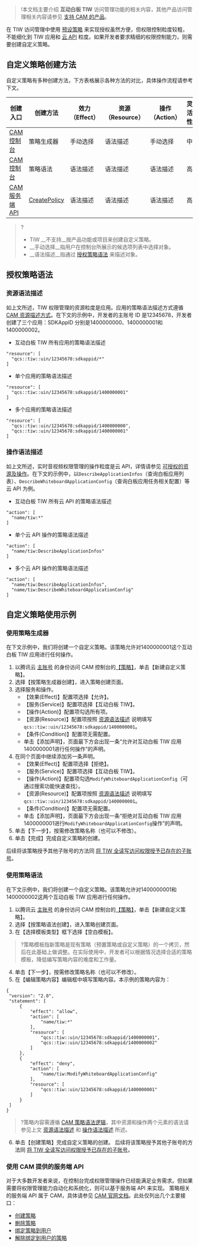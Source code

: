 >!本文档主要介绍 **互动白板 TIW** 访问管理功能的相关内容，其他产品访问管理相关内容请参见 [支持 CAM 的产品](https://cloud.tencent.com/document/product/598/10588)。

在 TIW 访问管理中使用 [预设策略](https://cloud.tencent.com/document/product/1137/49844) 来实现授权虽然方便，但权限控制粒度较粗，不能细化到 TIW 应用和 [云 API](https://cloud.tencent.com/product/api) 粒度。如果开发者要求精细的权限控制能力，则需要创建自定义策略。


## 自定义策略创建方法

自定义策略有多种创建方法，下方表格展示各种方法的对比，具体操作流程请参考下文。

<table class="table"><thead><tr><th>创建入口</th><th>创建方法</th><th>效力（Effect）</th><th>资源（Resource）</th><th>操作（Action）</th><th>灵活性</th><th>难度</th></tr></thead>
<tbody><tr><td><a href="https://console.cloud.tencent.com/cam/policy" target="_blank">CAM 控制台</a></td><td>策略生成器</td><td>手动选择</td><td>语法描述</td><td>手动选择</td><td>中</td><td>中</td></tr>
<tr><td><a href="https://console.cloud.tencent.com/cam/policy" target="_blank">CAM 控制台</a></td><td>策略语法</td><td>语法描述</td><td>语法描述</td><td>语法描述</td><td>高</td><td>高</td></tr>
<tr><td><a href="https://cloud.tencent.com/document/product/598/34578" target="_blank">CAM 服务端 API</a></td><td><a href="https://cloud.tencent.com/document/product/598/34578" target="_blank">CreatePolicy</a></td><td>语法描述</td><td>语法描述</td><td>语法描述</td><td>高</td><td>高</td></tr></tbody></table>


>?
>- TIW __不支持__按产品功能或项目来创建自定义策略。
>- __手动选择__指用户在控制台所展示的候选项列表中选择对象。
>- __语法描述__指通过 [授权策略语法](#授权策略语法) 来描述对象。

<span id="授权策略语法"></span>
## 授权策略语法

<span id="资源语法描述"></span>
### 资源语法描述

如上文所述，TIW 权限管理的资源粒度是应用。应用的策略语法描述方式遵循 [CAM 资源描述方式](https://cloud.tencent.com/document/product/598/10606)。在下文的示例中，开发者的主账号 ID 是12345678，开发者创建了三个应用：SDKAppID 分别是1400000000、1400000001和1400000002。

- 互动白板 TIW 所有应用的策略语法描述
```
"resource": [
  "qcs::tiw::uin/12345678:sdkappid/*"
]
```
- 单个应用的策略语法描述
```
"resource": [
  "qcs::tiw::uin/12345678:sdkappid/1400000001"
]
```
- 多个应用的策略语法描述
```
"resource": [
  "qcs::tiw::uin/12345678:sdkappid/1400000000",
  "qcs::tiw::uin/12345678:sdkappid/1400000001"
]
```

<span id="操作语法描述"></span>
### 操作语法描述
如上文所述，实时音视频权限管理的操作粒度是云 API，详情请参见 [可授权的资源及操作](https://cloud.tencent.com/document/product/1137/49837)。在下文的示例中，以`DescribeApplicationInfos`（查询白板应用列表）、`DescribeWhiteboardApplicationConfig`（查询白板应用任务相关配置）等云 API 为例。
- 互动白板 TIW 所有云 API 的策略语法描述
```
"action": [
  "name/tiw:*"
]
```
- 单个云 API 操作的策略语法描述
```
"action": [
  "name/tiw:DescribeApplicationInfos"
]
```
- 多个云 API 操作的策略语法描述
```
"action": [
  "name/tiw:DescribeApplicationInfos",
  "name/tiw:DescribeWhiteboardApplicationConfig"
]
```

## 自定义策略使用示例

### 使用策略生成器

在下文示例中，我们将创建一个自定义策略。该策略允许对1400000001这个互动白板 TIW 应用进行任何操作。
1. 以腾讯云 [主账号](https://cloud.tencent.com/document/product/598/13665) 的身份访问 CAM 控制台的[【策略】](https://console.cloud.tencent.com/cam/policy)，单击【新建自定义策略】。
2. 选择【按策略生成器创建】，进入策略创建页面。
3. 选择服务和操作。
	- 【效果(Effect)】配置项选择【允许】。
	- 【服务(Service)】配置项选择【互动白板 TIW】。
	- 【操作(Action)】配置项勾选所有项。
	- 【资源(Resource)】配置项按照 [资源语法描述](#资源语法描述) 说明填写`qcs::tiw::uin/12345678:sdkappid/1400000001`。
	- 【条件(Condition)】配置项无需配置。
	- 单击【添加声明】，页面最下方会出现一条“允许对互动白板 TIW 应用1400000001进行任何操作”的声明。
4. 在同个页面中继续添加另一条声明。
	- 【效果(Effect)】配置项选择【拒绝】。
	- 【服务(Service)】配置项选择【互动白板 TIW】。
	- 【操作(Action)】配置项勾选`ModifyWhiteboardApplicationConfig`（可通过搜索功能快速查找）。
	- 【资源(Resource)】配置项按照 [资源语法描述](#资源语法描述) 说明填写`qcs::tiw::uin/12345678:sdkappid/1400000001`。
	- 【条件(Condition)】配置项无需配置。
	- 单击【添加声明】，页面最下方会出现一条“拒绝对互动白板 TIW 应用1400000001进行`ModifyWhiteboardApplicationConfig`操作”的声明。
5. 单击【下一步】，按需修改策略名称（也可以不修改）。
6. 单击【完成】完成自定义策略的创建。

后续将该策略授予其他子账号的方法同 [将 TIW 全读写访问权限授予已存在的子账号](https://cloud.tencent.com/document/product/1137/49844)。

### 使用策略语法

在下文示例中，我们将创建一个自定义策略。该策略允许对1400000001和1400000002这两个互动白板 TIW 应用进行任何操作。


1. 以腾讯云 [主账号](https://cloud.tencent.com/document/product/598/13665) 的身份访问 CAM 控制台的[【策略】](https://console.cloud.tencent.com/cam/policy)，单击【新建自定义策略】。
2. 选择【按策略语法创建】，进入策略创建页面。
3. 在【选择模板类型】框下选择【空白模板】。
 >?策略模板指新策略是现有策略（预置策略或自定义策略）的一个拷贝，然后在此基础上做调整。在实际使用中，开发者可以根据情况选择合适的策略模板，降低编写策略内容的难度和工作量。 
4. 单击【下一步】，按需修改策略名称（也可以不修改）。
5. 在【编辑策略内容】编辑框中填写策略内容。本示例的策略内容为：
```
{
 "version": "2.0",
 "statement": [
     {
         "effect": "allow",
         "action": [
             "name/tiw:*"
         ],
         "resource": [
             "qcs::tiw::uin/12345678:sdkappid/1400000001",
             "qcs::tiw::uin/12345678:sdkappid/1400000002"
         ]
     },
     {
         "effect": "deny",
         "action": [
             "name/tiw:ModifyWhiteboardApplicationConfig"
         ],
         "resource": [
             "qcs::tiw::uin/12345678:sdkappid/1400000001"
         ]
     }
 ]
}
```
>?策略内容需遵循 [CAM 策略语法逻辑](https://cloud.tencent.com/document/product/598/10596)，其中资源和操作两个元素的语法请参见上文 [资源语法描述](#资源语法描述) 和 [操作语法描述](#操作语法描述) 所述。
6. 单击【创建策略】完成自定义策略的创建。
后续将该策略授予其他子账号的方法同 [将 TIW 全读写访问权限授予已存在的子账号](https://cloud.tencent.com/document/product/1137/49844)。

### 使用 CAM 提供的服务端 API

对于大多数开发者来说，在控制台完成权限管理操作已经能满足业务需求。但如果需要将权限管理能力自动化和系统化，则可以基于服务端 API 来实现。
策略相关的服务端 API 属于 CAM，具体请参见 [CAM 官网文档](https://cloud.tencent.com/document/product/598)。此处仅列出几个主要接口：

- [创建策略](https://cloud.tencent.com/document/product/598/34578)
- [删除策略](https://cloud.tencent.com/document/product/598/34577)
- [绑定策略到用户](https://cloud.tencent.com/document/product/598/34579)
- [解除绑定到用户的策略](https://cloud.tencent.com/document/product/598/34575)


